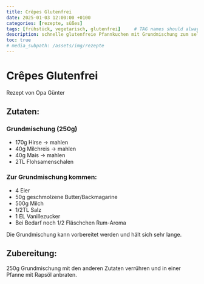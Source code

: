 ```yaml
---
title: Crêpes Glutenfrei
date: 2025-01-03 12:00:00 +0100
categories: [rezepte, süßes]
tags: [frühstück, vegetarisch, glutenfrei]     # TAG names should always be lowercase
description: schnelle glutenfreie Pfannkuchen mit Grundmischung zum selber mixen
toc: true
# media_subpath: /assets/img/rezepte
---
```

# Crêpes Glutenfrei
Rezept von Opa Günter

## Zutaten:
### Grundmischung (250g)
* 170g Hirse -> mahlen
* 40g Milchreis -> mahlen
* 40g Mais -> mahlen
* 2TL Flohsamenschalen
### Zur Grundmischung kommen:
* 4 Eier
* 50g geschmolzene Butter/Backmagarine
* 500g Milch
* 1/2TL Salz
* 1 EL Vanillezucker
* Bei Bedarf noch 1/2 Fläschchen Rum-Aroma

Die Grundmischung kann vorbereitet werden und hält sich sehr lange.
## Zubereitung:
250g Grundmischung mit den anderen Zutaten verrühren und in einer Pfanne mit Rapsöl anbraten.
